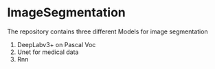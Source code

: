 # ImageSegmentation

The repository contains three different Models for image segmentation

1. DeepLabv3+ on Pascal Voc
2. Unet for medical data
3. Rnn
